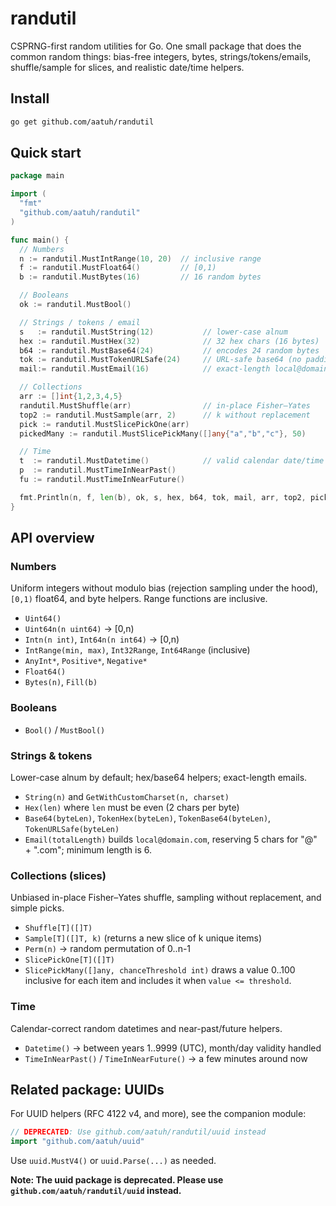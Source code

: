 # randutil

CSPRNG-first random utilities for Go. One small package that does the
common random things: bias-free integers, bytes, strings/tokens/emails,
shuffle/sample for slices, and realistic date/time helpers.

## Install

```bash
go get github.com/aatuh/randutil
```

## Quick start

```go
package main

import (
  "fmt"
  "github.com/aatuh/randutil"
)

func main() {
  // Numbers
  n := randutil.MustIntRange(10, 20)  // inclusive range
  f := randutil.MustFloat64()         // [0,1)
  b := randutil.MustBytes(16)         // 16 random bytes

  // Booleans
  ok := randutil.MustBool()

  // Strings / tokens / email
  s   := randutil.MustString(12)           // lower-case alnum
  hex := randutil.MustHex(32)              // 32 hex chars (16 bytes)
  b64 := randutil.MustBase64(24)           // encodes 24 random bytes
  tok := randutil.MustTokenURLSafe(24)     // URL-safe base64 (no padding)
  mail:= randutil.MustEmail(16)            // exact-length local@domain.com

  // Collections
  arr := []int{1,2,3,4,5}
  randutil.MustShuffle(arr)                // in-place Fisher–Yates
  top2 := randutil.MustSample(arr, 2)      // k without replacement
  pick := randutil.MustSlicePickOne(arr)
  pickedMany := randutil.MustSlicePickMany([]any{"a","b","c"}, 50)

  // Time
  t  := randutil.MustDatetime()            // valid calendar date/time
  p  := randutil.MustTimeInNearPast()
  fu := randutil.MustTimeInNearFuture()

  fmt.Println(n, f, len(b), ok, s, hex, b64, tok, mail, arr, top2, pick, pickedMany, t, p, fu)
}
```

## API overview

### Numbers

Uniform integers without modulo bias (rejection sampling under the hood),
`[0,1)` float64, and byte helpers. Range functions are inclusive.

* `Uint64()`
* `Uint64n(n uint64)` → \[0,n)
* `Intn(n int)`, `Int64n(n int64)` → \[0,n)
* `IntRange(min, max)`, `Int32Range`, `Int64Range` (inclusive)
* `AnyInt*`, `Positive*`, `Negative*`
* `Float64()`
* `Bytes(n)`, `Fill(b)`

### Booleans

* `Bool()` / `MustBool()`

### Strings & tokens

Lower-case alnum by default; hex/base64 helpers; exact-length emails.

* `String(n)` and `GetWithCustomCharset(n, charset)`
* `Hex(len)` where `len` must be even (2 chars per byte)
* `Base64(byteLen)`, `TokenHex(byteLen)`, `TokenBase64(byteLen)`,
  `TokenURLSafe(byteLen)`
* `Email(totalLength)` builds `local@domain.com`, reserving 5 chars for
  "@" + ".com"; minimum length is 6.

### Collections (slices)

Unbiased in-place Fisher–Yates shuffle, sampling without replacement,
and simple picks.

* `Shuffle[T]([]T)`
* `Sample[T]([]T, k)` (returns a new slice of k unique items)
* `Perm(n)` → random permutation of 0..n-1
* `SlicePickOne[T]([]T)`
* `SlicePickMany([]any, chanceThreshold int)` draws a value 0..100 inclusive
  for each item and includes it when `value <= threshold`.

### Time

Calendar-correct random datetimes and near-past/future helpers.

* `Datetime()` → between years 1..9999 (UTC), month/day validity handled
* `TimeInNearPast()` / `TimeInNearFuture()` → a few minutes around now

## Related package: UUIDs

For UUID helpers (RFC 4122 v4, and more), see the companion module:

```go
// DEPRECATED: Use github.com/aatuh/randutil/uuid instead
import "github.com/aatuh/uuid"
```

Use `uuid.MustV4()` or `uuid.Parse(...)` as needed.

**Note: The uuid package is deprecated. Please use `github.com/aatuh/randutil/uuid` instead.**
